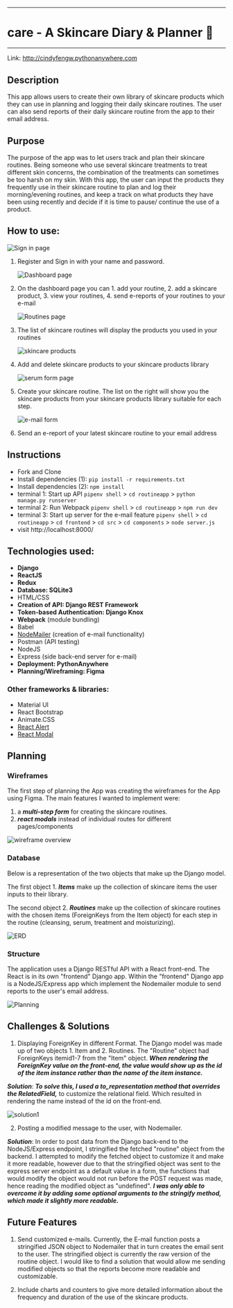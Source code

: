 ## <pre>

---

# care - A Skincare Diary & Planner 🌿

---

Link: http://cindyfengw.pythonanywhere.com

## Description

This app allows users to create their own library of skincare products which they can use in planning and logging their daily skincare routines. The user can also send reports of their daily skincare routine from the app to their email address.

## Purpose

The purpose of the app was to let users track and plan their skincare routines. Being someone who use several skincare treatments to treat different skin concerns, the combination of the treatments can sometimes be too harsh on my skin. With this app, the user can input the products they frequently use in their skincare routine to plan and log their morning/evening routines, and keep a track on what products they have been using recently and decide if it is time to pause/ continue the use of a product.

## How to use:

![Sign in page](signin.png)

1. Register and Sign in with your name and password.

   ![Dashboard page](header.png)

2. On the dashboard page you can 1. add your routine, 2. add a skincare product, 3. view your routines, 4. send e-reports of your routines to your e-mail

   ![Routines page](routines.png)

3. The list of skincare routines will display the products you used in your routines

   ![skincare products](skincareproducts.png)

4. Add and delete skincare products to your skincare products library

   ![serum form page](serumform.png)

5. Create your skincare routine. The list on the right will show you the skincare products from your skincare products library suitable for each step.

   ![e-mail form](email.png)

6. Send an e-report of your latest skincare routine to your email address

## Instructions

- Fork and Clone
- Install dependencies (1): `pip install -r requirements.txt`
- Install dependencies (2): `npm install`
- terminal 1: Start up API `pipenv shell` > `cd routineapp` > `python manage.py runserver`
- terminal 2: Run Webpack `pipenv shell` > `cd routineapp` > `npm run dev`
- terminal 3: Start up server for the e-mail feature `pipenv shell` > `cd routineapp` > `cd frontend` > `cd src` > `cd components` > `node server.js`
- visit http://localhost:8000/

## Technologies used:

- **Django**
- **ReactJS**
- **Redux**
- **Database: SQLite3**
- HTML/CSS
- **Creation of API: Django REST Framework**
- **Token-based Authentication: Django Knox**
- **Webpack** (module bundling)
- Babel
- [NodeMailer](https://github.com/nodemailer/nodemailer) (creation of e-mail functionality)
- Postman (API testing)
- NodeJS
- Express (side back-end server for e-mail)
- **Deployment: PythonAnywhere**
- **Planning/Wireframing: Figma**

### Other frameworks & libraries:

- Material UI
- React Bootstrap
- Animate.CSS
- [React Alert](https://www.npmjs.com/package/react-alert)
- [React Modal](https://www.npmjs.com/package/react-modal)

## Planning

### Wireframes

The first step of planning the App was creating the wireframes for the App using Figma. The main features I wanted to implement were:

1. a **_multi-step form_** for creating the skincare routines.
2. **_react modals_** instead of individual routes for different pages/components

![wireframe overview](wireframe.png)

### Database

Below is a representation of the two objects that make up the Django model.

The first object 1. **_Items_** make up the collection of skincare items the user inputs to their library.

The second object 2. **_Routines_** make up the collection of skincare routines with the chosen items (ForeignKeys from the Item object) for each step in the routine (cleansing, serum, treatment and moisturizing).

![ERD](erd.png)

### Structure

The application uses a Django RESTful API with a React front-end. The React is in its own "frontend" Django app. Within the "frontend" Django app is a NodeJS/Express app which implement the Nodemailer module to send reports to the user's email address.

![Planning](diagram1.png)

## Challenges & Solutions

1. Displaying ForeignKey in different Format. The Django model was made up of two objects 1. Item and 2. Routines. The "Routine" object had ForeignKeys itemid1-7 from the "Item" object. **_When rendering the ForeignKey value on the front-end, the value would show up as the id of the item instance rather than the name of the item instance._**

**_Solution_**: **_To solve this, I used a to_representation method that overrides the RelatedField,_** to customize the relational field. Which resulted in rendering the name instead of the id on the front-end.

![solution1](torep.png)

2. Posting a modified message to the user, with Nodemailer.

**_Solution_**: In order to post data from the Django back-end to the NodeJS/Express endpoint, I stringified the fetched "routine" object from the backend. I attempted to modify the fetched object to customize it and make it more readable, however due to that the stringified object was sent to the express server endpoint as a default value in a form, the functions that would modify the object would not run before the POST request was made, hence reading the modified object as "undefined". **_I was only able to overcome it by adding some optional arguments to the stringify method, which made it slightly more readable._**

## Future Features

1. Send customized e-mails. Currently, the E-mail function posts a stringified JSON object to Nodemailer that in turn creates the email sent to the user. The stringified object is currently the raw version of the routine object. I would like to find a solution that would allow me sending modified objects so that the reports become more readable and customizable.

2. Include charts and counters to give more detailed information about the frequency and duration of the use of the skincare products.

</pre>
